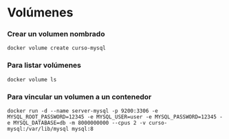 # Volúmenes

### Crear un volumen nombrado

```
docker volume create curso-mysql
```

### Para listar volúmenes

```
docker volume ls
```

### Para vincular un volumen a un contenedor

```
docker run -d --name server-mysql -p 9200:3306 -e MYSQL_ROOT_PASSWORD=12345 -e MYSQL_USER=user -e MYSQL_PASSWORD=12345 -e MYSQL_DATABASE=db -m 8000000000 --cpus 2 -v curso-mysql:/var/lib/mysql mysql:8
```
